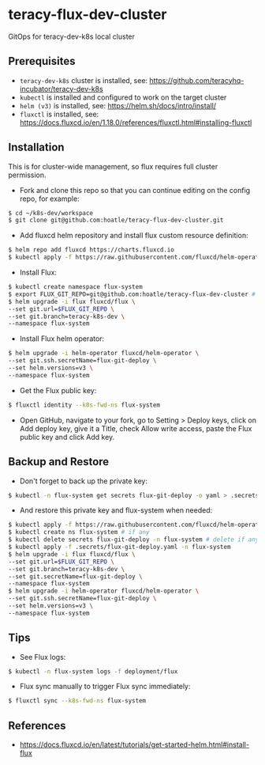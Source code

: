 # teracy-flux-dev-cluster

GitOps for teracy-dev-k8s local cluster

## Prerequisites

- `teracy-dev-k8s` cluster is installed, see: https://github.com/teracyhq-incubator/teracy-dev-k8s
- `kubectl` is installed and configured to work on the target cluster
- `helm (v3)` is installed, see: https://helm.sh/docs/intro/install/
- `fluxctl` is installed, see: https://docs.fluxcd.io/en/1.18.0/references/fluxctl.html#installing-fluxctl

## Installation

This is for cluster-wide management, so flux requires full cluster permission.

- Fork and clone this repo so that you can continue editing on the config repo, for example:

```bash
$ cd ~/k8s-dev/workspace
$ git clone git@github.com:hoatle/teracy-flux-dev-cluster.git
```

- Add fluxcd helm repository and install flux custom resource definition:

```bash
$ helm repo add fluxcd https://charts.fluxcd.io
$ kubectl apply -f https://raw.githubusercontent.com/fluxcd/helm-operator/master/deploy/crds.yaml
```

- Install Flux:

```bash
$ kubectl create namespace flux-system
$ export FLUX_GIT_REPO=git@github.com:hoatle/teracy-flux-dev-cluster # replace by your repo here
$ helm upgrade -i flux fluxcd/flux \
--set git.url=$FLUX_GIT_REPO \
--set git.branch=teracy-k8s-dev \
--namespace flux-system
```

- Install Flux helm operator:

```bash
$ helm upgrade -i helm-operator fluxcd/helm-operator \
--set git.ssh.secretName=flux-git-deploy \
--set helm.versions=v3 \
--namespace flux-system
```

- Get the Flux public key:

```bash
$ fluxctl identity --k8s-fwd-ns flux-system
```

- Open GitHub, navigate to your fork, go to Setting > Deploy keys, click on Add deploy key, give
  it a Title, check Allow write access, paste the Flux public key and click Add key.


## Backup and Restore

- Don't forget to back up the private key:

```bash
$ kubectl -n flux-system get secrets flux-git-deploy -o yaml > .secrets/flux-git-deploy.yaml
```

- And restore this private key and flux-system when needed:

```bash
$ kubectl apply -f https://raw.githubusercontent.com/fluxcd/helm-operator/master/deploy/crds.yaml # if any
$ kubectl create ns flux-system # if any
$ kubectl delete secrets flux-git-deploy -n flux-system # delete if any
$ kubectl apply -f .secrets/flux-git-deploy.yaml -n flux-system
$ helm upgrade -i flux fluxcd/flux \
--set git.url=$FLUX_GIT_REPO \
--set git.branch=teracy-k8s-dev \
--set git.secretName=flux-git-deploy \
--namespace flux-system
$ helm upgrade -i helm-operator fluxcd/helm-operator \
--set git.ssh.secretName=flux-git-deploy \
--set helm.versions=v3 \
--namespace flux-system
```

## Tips

- See Flux logs:

```bash
$ kubectl -n flux-system logs -f deployment/flux
```

- Flux sync manually to trigger Flux sync immediately:

```bash
$ fluxctl sync --k8s-fwd-ns flux-system
```


## References

- https://docs.fluxcd.io/en/latest/tutorials/get-started-helm.html#install-flux
